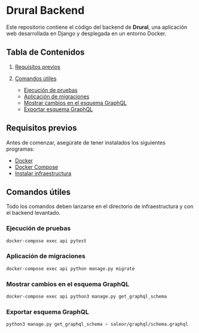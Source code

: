 # Drural Backend

Este repositorio contiene el código del backend de **Drural**, una aplicación web desarrollada en Django y desplegada en un entorno Docker.

## Tabla de Contenidos

1. [Requisitos previos](#requisitos-previos)
2. [Comandos útiles](#comandos-útiles)

   - [Ejecución de pruebas](#ejecución-de-pruebas)
   - [Aplicación de migraciones](#aplicación-de-migraciones)
   - [Mostrar cambios en el esquema GraphQL](#mostrar-cambios-en-el-esquema-graphql)
   - [Exportar esquema GraphQL](#generar-esquema-graphql)

## Requisitos previos

Antes de comenzar, asegúrate de tener instalados los siguientes programas:

- [Docker](https://www.docker.com/)
- [Docker Compose](https://docs.docker.com/compose/)
- [Instalar infraestructura](../infraestructure/README.md)

## Comandos útiles

Todo los comandos deben lanzarse en el directorio de infraestructura y con el backend levantado.

### Ejecución de pruebas

```bash
docker-compose exec api pytest
```

### Aplicación de migraciones

```bash
docker-compose exec api python manage.py migrate
```

### Mostrar cambios en el esquema GraphQL

```bash
docker-compose exec api python3 manage.py get_graphql_schema
```

### Exportar esquema GraphQL

```bash
python3 manage.py get_graphql_schema > saleor/graphql/schema.graphql
```
